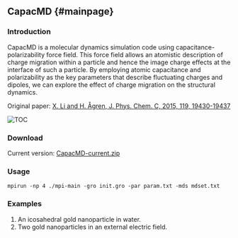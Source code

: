 CapacMD {#mainpage}
---------

### Introduction
CapacMD is a molecular dynamics simulation code using capacitance-polarizability force field. 
This force field allows an atomistic description of charge migration within a particle and 
hence the image charge effects at the interface of such a particle. 
By employing atomic capacitance and polarizability as the key parameters that describe 
fluctuating charges and dipoles, we can explore the effect of charge migration on the 
structural dynamics. 

Original paper:
[X. Li and H. &Aring;gren, J. Phys. Chem. C, 2015, 119, 19430-19437](http://pubs.acs.org/doi/abs/10.1021/acs.jpcc.5b04347)

![TOC](http://www.theochem.kth.se/~lixin/capacmd/toc-400.png)

### Download
Current version: [CapacMD-current.zip](http://www.theochem.kth.se/~lixin/capacmd/CapacMD-current.zip)

### Usage
`mpirun -np 4 ./mpi-main -gro init.gro -par param.txt -mds mdset.txt`

### Examples
1. An icosahedral gold nanoparticle in water.
2. Two gold nanoparticles in an external electric field.
